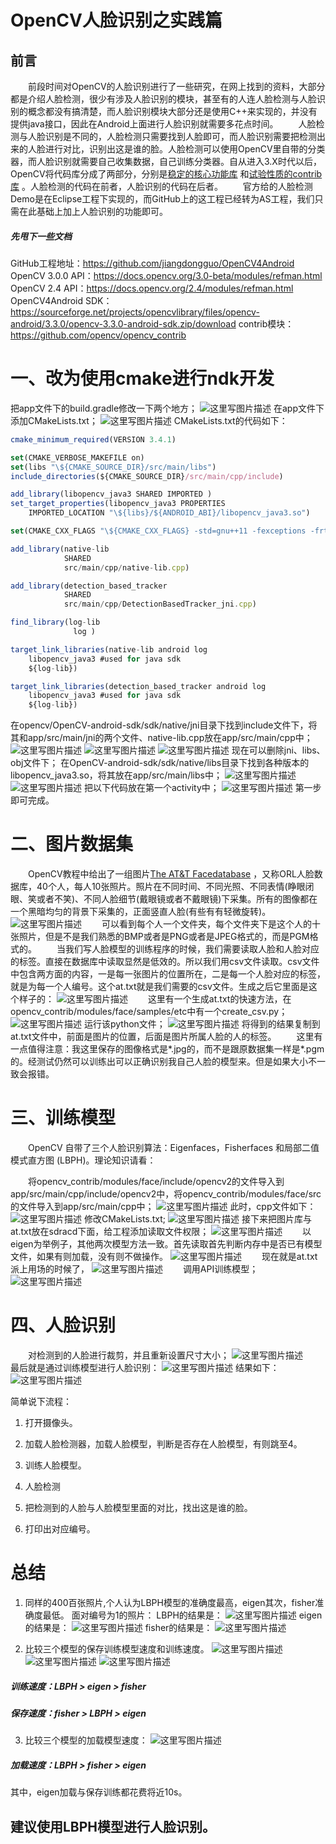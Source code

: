 # OpenCV人脸识别之实践篇 
## 前言
&emsp;&emsp;前段时间对OpenCV的人脸识别进行了一些研究，在网上找到的资料，大部分都是介绍人脸检测，很少有涉及人脸识别的模块，甚至有的人连人脸检测与人脸识别的概念都没有搞清楚，而人脸识别模块大部分还是使用C++来实现的，并没有提供java接口，因此在Android上面进行人脸识别就需要多花点时间。
&emsp;&emsp;人脸检测与人脸识别是不同的，人脸检测只需要找到人脸即可，而人脸识别需要把检测出来的人脸进行对比，识别出这是谁的脸。人脸检测可以使用OpenCV里自带的分类器，而人脸识别就需要自己收集数据，自己训练分类器。自从进入3.X时代以后，OpenCV将代码库分成了两部分，分别是[稳定的核心功能库](https://sourceforge.net/projects/opencvlibrary/files/opencv-android/3.3.0/opencv-3.3.0-android-sdk.zip/download) 和[试验性质的contrib库](https://github.com/opencv/opencv_contrib) 。人脸检测的代码在前者，人脸识别的代码在后者。
&emsp;&emsp;官方给的人脸检测Demo是在Eclipse工程下实现的，而GitHub上的这工程已经转为AS工程，我们只需在此基础上加上人脸识别的功能即可。
##### 先甩下一些文档
GitHub工程地址：https://github.com/jiangdongguo/OpenCV4Android
OpenCV 3.0.0 API：https://docs.opencv.org/3.0-beta/modules/refman.html
OpenCV 2.4 API：https://docs.opencv.org/2.4/modules/refman.html
OpenCV4Android SDK：https://sourceforge.net/projects/opencvlibrary/files/opencv-android/3.3.0/opencv-3.3.0-android-sdk.zip/download
contrib模块：https://github.com/opencv/opencv_contrib
# 一、改为使用cmake进行ndk开发
把app文件下的build.gradle修改一下两个地方；
![这里写图片描述](http://img.blog.csdn.net/20180215190513541?watermark/2/text/aHR0cDovL2Jsb2cuY3Nkbi5uZXQvcXFfMzYyOTkyMTA=/font/5a6L5L2T/fontsize/400/fill/I0JBQkFCMA==/dissolve/70)
在app文件下添加CMakeLists.txt；
![这里写图片描述](http://img.blog.csdn.net/20180215191214959?watermark/2/text/aHR0cDovL2Jsb2cuY3Nkbi5uZXQvcXFfMzYyOTkyMTA=/font/5a6L5L2T/fontsize/400/fill/I0JBQkFCMA==/dissolve/70)
CMakeLists.txt的代码如下：
```js
cmake_minimum_required(VERSION 3.4.1)

set(CMAKE_VERBOSE_MAKEFILE on)
set(libs "\${CMAKE_SOURCE_DIR}/src/main/libs")
include_directories(${CMAKE_SOURCE_DIR}/src/main/cpp/include)

add_library(libopencv_java3 SHARED IMPORTED )
set_target_properties(libopencv_java3 PROPERTIES
    IMPORTED_LOCATION "\${libs}/${ANDROID_ABI}/libopencv_java3.so")

set(CMAKE_CXX_FLAGS "\${CMAKE_CXX_FLAGS} -std=gnu++11 -fexceptions -frtti")

add_library(native-lib
            SHARED
            src/main/cpp/native-lib.cpp)

add_library(detection_based_tracker
            SHARED
            src/main/cpp/DetectionBasedTracker_jni.cpp)

find_library(log-lib
              log )

target_link_libraries(native-lib android log
    libopencv_java3 #used for java sdk
    ${log-lib})

target_link_libraries(detection_based_tracker android log
    libopencv_java3 #used for java sdk
    ${log-lib})
```
在opencv/OpenCV-android-sdk/sdk/native/jni目录下找到include文件下，将其和app/src/main/jni的两个文件、native-lib.cpp放在app/src/main/cpp中；
![这里写图片描述](http://img.blog.csdn.net/20180215194417988?watermark/2/text/aHR0cDovL2Jsb2cuY3Nkbi5uZXQvcXFfMzYyOTkyMTA=/font/5a6L5L2T/fontsize/400/fill/I0JBQkFCMA==/dissolve/70)
![这里写图片描述](http://img.blog.csdn.net/20180215194352417?watermark/2/text/aHR0cDovL2Jsb2cuY3Nkbi5uZXQvcXFfMzYyOTkyMTA=/font/5a6L5L2T/fontsize/400/fill/I0JBQkFCMA==/dissolve/70)
![这里写图片描述](http://img.blog.csdn.net/20180215194441393?watermark/2/text/aHR0cDovL2Jsb2cuY3Nkbi5uZXQvcXFfMzYyOTkyMTA=/font/5a6L5L2T/fontsize/400/fill/I0JBQkFCMA==/dissolve/70)
现在可以删除jni、libs、obj文件下；
在OpenCV-android-sdk/sdk/native/libs目录下找到各种版本的libopencv_java3.so，将其放在app/src/main/libs中；
![这里写图片描述](http://img.blog.csdn.net/20180215193416530?watermark/2/text/aHR0cDovL2Jsb2cuY3Nkbi5uZXQvcXFfMzYyOTkyMTA=/font/5a6L5L2T/fontsize/400/fill/I0JBQkFCMA==/dissolve/70)
![这里写图片描述](http://img.blog.csdn.net/20180215193348285?watermark/2/text/aHR0cDovL2Jsb2cuY3Nkbi5uZXQvcXFfMzYyOTkyMTA=/font/5a6L5L2T/fontsize/400/fill/I0JBQkFCMA==/dissolve/70)
把以下代码放在第一个activity中；
![这里写图片描述](http://img.blog.csdn.net/20180215195215299?watermark/2/text/aHR0cDovL2Jsb2cuY3Nkbi5uZXQvcXFfMzYyOTkyMTA=/font/5a6L5L2T/fontsize/400/fill/I0JBQkFCMA==/dissolve/70)
第一步即可完成。
# 二、图片数据集
&emsp;&emsp;OpenCV教程中给出了一组图片[The AT&T Facedatabase](http://www.cl.cam.ac.uk/Research/DTG/attarchive/pub/data/att_faces.zip) ，又称ORL人脸数据库，40个人，每人10张照片。照片在不同时间、不同光照、不同表情(睁眼闭眼、笑或者不笑)、不同人脸细节(戴眼镜或者不戴眼镜)下采集。所有的图像都在一个黑暗均匀的背景下采集的，正面竖直人脸(有些有有轻微旋转)。
![这里写图片描述](http://img.blog.csdn.net/20180215200345995?watermark/2/text/aHR0cDovL2Jsb2cuY3Nkbi5uZXQvcXFfMzYyOTkyMTA=/font/5a6L5L2T/fontsize/400/fill/I0JBQkFCMA==/dissolve/70)
&emsp;&emsp;可以看到每个人一个文件夹，每个文件夹下是这个人的十张照片，但是不是我们熟悉的BMP或者是PNG或者是JPEG格式的，而是PGM格式的。
&emsp;&emsp;当我们写人脸模型的训练程序的时候，我们需要读取人脸和人脸对应的标签。直接在数据库中读取显然是低效的。所以我们用csv文件读取。csv文件中包含两方面的内容，一是每一张图片的位置所在，二是每一个人脸对应的标签，就是为每一个人编号。这个at.txt就是我们需要的csv文件。生成之后它里面是这个样子的：
![这里写图片描述](http://img.blog.csdn.net/20180215202345919?watermark/2/text/aHR0cDovL2Jsb2cuY3Nkbi5uZXQvcXFfMzYyOTkyMTA=/font/5a6L5L2T/fontsize/400/fill/I0JBQkFCMA==/dissolve/70)
&emsp;&emsp;这里有一个生成at.txt的快速方法，在opencv_contrib/modules/face/samples/etc中有一个create_csv.py；
![这里写图片描述](http://img.blog.csdn.net/20180215201105162?watermark/2/text/aHR0cDovL2Jsb2cuY3Nkbi5uZXQvcXFfMzYyOTkyMTA=/font/5a6L5L2T/fontsize/400/fill/I0JBQkFCMA==/dissolve/70)
运行该python文件；
![这里写图片描述](http://img.blog.csdn.net/20180215202025978?watermark/2/text/aHR0cDovL2Jsb2cuY3Nkbi5uZXQvcXFfMzYyOTkyMTA=/font/5a6L5L2T/fontsize/400/fill/I0JBQkFCMA==/dissolve/70)
将得到的结果复制到at.txt文件中，前面是图片的位置，后面是图片所属人脸的人的标签。
&emsp;&emsp;这里有一点值得注意：我这里保存的图像格式是\*.jpg的，而不是跟原数据集一样是*.pgm的。经测试仍然可以训练出可以正确识别我自己人脸的模型来。但是如果大小不一致会报错。
# 三、训练模型
&emsp;&emsp;OpenCV 自带了三个人脸识别算法：Eigenfaces，Fisherfaces 和局部二值模式直方图 (LBPH)。理论知识请看：

&emsp;&emsp;将opencv_contrib/modules/face/include/opencv2的文件导入到app/src/main/cpp/include/opencv2中，将opencv_contrib/modules/face/src的文件导入到app/src/main/cpp中；
![这里写图片描述](http://img.blog.csdn.net/20180215203927832?watermark/2/text/aHR0cDovL2Jsb2cuY3Nkbi5uZXQvcXFfMzYyOTkyMTA=/font/5a6L5L2T/fontsize/400/fill/I0JBQkFCMA==/dissolve/70)
此时，cpp文件如下：
![这里写图片描述](http://img.blog.csdn.net/20180215204908219?watermark/2/text/aHR0cDovL2Jsb2cuY3Nkbi5uZXQvcXFfMzYyOTkyMTA=/font/5a6L5L2T/fontsize/400/fill/I0JBQkFCMA==/dissolve/70)
修改CMakeLists.txt;
![这里写图片描述](http://img.blog.csdn.net/2018021520500367?watermark/2/text/aHR0cDovL2Jsb2cuY3Nkbi5uZXQvcXFfMzYyOTkyMTA=/font/5a6L5L2T/fontsize/400/fill/I0JBQkFCMA==/dissolve/70)
接下来把图片库与at.txt放在sdracd下面，给工程添加读取文件权限；
![这里写图片描述](http://img.blog.csdn.net/20180215211244231?watermark/2/text/aHR0cDovL2Jsb2cuY3Nkbi5uZXQvcXFfMzYyOTkyMTA=/font/5a6L5L2T/fontsize/400/fill/I0JBQkFCMA==/dissolve/70)
&emsp;&emsp;以eigen为举例子，其他两次模型方法一致。首先读取首先判断内存中是否已有模型文件，如果有则加载，没有则不做操作。
![这里写图片描述](http://img.blog.csdn.net/20180215215302650?watermark/2/text/aHR0cDovL2Jsb2cuY3Nkbi5uZXQvcXFfMzYyOTkyMTA=/font/5a6L5L2T/fontsize/400/fill/I0JBQkFCMA==/dissolve/70)
&emsp;&emsp;现在就是at.txt派上用场的时候了，
![这里写图片描述](http://img.blog.csdn.net/20180215215516343?watermark/2/text/aHR0cDovL2Jsb2cuY3Nkbi5uZXQvcXFfMzYyOTkyMTA=/font/5a6L5L2T/fontsize/400/fill/I0JBQkFCMA==/dissolve/70)
&emsp;&emsp;调用API训练模型；
![这里写图片描述](http://img.blog.csdn.net/20180215215715786?watermark/2/text/aHR0cDovL2Jsb2cuY3Nkbi5uZXQvcXFfMzYyOTkyMTA=/font/5a6L5L2T/fontsize/400/fill/I0JBQkFCMA==/dissolve/70)
# 四、人脸识别
&emsp;&emsp;对检测到的人脸进行裁剪，并且重新设置尺寸大小；
![这里写图片描述](http://img.blog.csdn.net/20180215221418489?watermark/2/text/aHR0cDovL2Jsb2cuY3Nkbi5uZXQvcXFfMzYyOTkyMTA=/font/5a6L5L2T/fontsize/400/fill/I0JBQkFCMA==/dissolve/70)
&emsp;&emsp;最后就是通过训练模型进行人脸识别：
![这里写图片描述](http://img.blog.csdn.net/20180215220238711?watermark/2/text/aHR0cDovL2Jsb2cuY3Nkbi5uZXQvcXFfMzYyOTkyMTA=/font/5a6L5L2T/fontsize/400/fill/I0JBQkFCMA==/dissolve/70)
结果如下：
![这里写图片描述](http://img.blog.csdn.net/20180215223125308?watermark/2/text/aHR0cDovL2Jsb2cuY3Nkbi5uZXQvcXFfMzYyOTkyMTA=/font/5a6L5L2T/fontsize/400/fill/I0JBQkFCMA==/dissolve/70)

简单说下流程：

1. 打开摄像头。

2. 加载人脸检测器，加载人脸模型，判断是否存在人脸模型，有则跳至4。

3. 训练人脸模型。

4. 人脸检测

5. 把检测到的人脸与人脸模型里面的对比，找出这是谁的脸。

6. 打印出对应编号。

# 总结
1. 同样的400百张照片,个人认为LBPH模型的准确度最高，eigen其次，fisher准确度最低。
面对编号为1的照片：
LBPH的结果是：
![这里写图片描述](http://img.blog.csdn.net/20180215225522992?watermark/2/text/aHR0cDovL2Jsb2cuY3Nkbi5uZXQvcXFfMzYyOTkyMTA=/font/5a6L5L2T/fontsize/400/fill/I0JBQkFCMA==/dissolve/70)
eigen的结果是：
![这里写图片描述](http://img.blog.csdn.net/20180215225545407?watermark/2/text/aHR0cDovL2Jsb2cuY3Nkbi5uZXQvcXFfMzYyOTkyMTA=/font/5a6L5L2T/fontsize/400/fill/I0JBQkFCMA==/dissolve/70)
fisher的结果是：
![这里写图片描述](http://img.blog.csdn.net/20180215225606537?watermark/2/text/aHR0cDovL2Jsb2cuY3Nkbi5uZXQvcXFfMzYyOTkyMTA=/font/5a6L5L2T/fontsize/400/fill/I0JBQkFCMA==/dissolve/70)

2. 比较三个模型的保存训练模型速度和训练速度。
![这里写图片描述](http://img.blog.csdn.net/20180215223708279?watermark/2/text/aHR0cDovL2Jsb2cuY3Nkbi5uZXQvcXFfMzYyOTkyMTA=/font/5a6L5L2T/fontsize/400/fill/I0JBQkFCMA==/dissolve/70)
![这里写图片描述](http://img.blog.csdn.net/20180215223725534?watermark/2/text/aHR0cDovL2Jsb2cuY3Nkbi5uZXQvcXFfMzYyOTkyMTA=/font/5a6L5L2T/fontsize/400/fill/I0JBQkFCMA==/dissolve/70)
![这里写图片描述](http://img.blog.csdn.net/20180215223743539?watermark/2/text/aHR0cDovL2Jsb2cuY3Nkbi5uZXQvcXFfMzYyOTkyMTA=/font/5a6L5L2T/fontsize/400/fill/I0JBQkFCMA==/dissolve/70)

##### 训练速度：LBPH > eigen > fisher

##### 保存速度：fisher > LBPH > eigen
3. 比较三个模型的加载模型速度：
![这里写图片描述](http://img.blog.csdn.net/20180215224352530?watermark/2/text/aHR0cDovL2Jsb2cuY3Nkbi5uZXQvcXFfMzYyOTkyMTA=/font/5a6L5L2T/fontsize/400/fill/I0JBQkFCMA==/dissolve/70)

##### 加载速度：LBPH > fisher > eigen
其中，eigen加载与保存训练都花费将近10s。

## 建议使用LBPH模型进行人脸识别。
